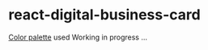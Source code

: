 # react-digital-business-card
[Color palette](https://colorhunt.co/palette/ccffbd7eca9c40394a1c1427) used
Working in progress ...
